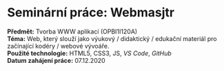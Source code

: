 # Seminární práce: Webmasjtr
**Předmět:** Tvorba WWW aplikací (OPBI1I120A)<br>
**Téma:** Web, který slouží jako výukový / didaktický / edukační materiál pro začínající kodéry / webové vývoáře.<br>
**Použité technologie:** HTML5, CSS3, JS, _VS Code_, _GitHub_<br>
**Datum zahájení práce:** 07.12.2020
